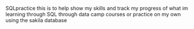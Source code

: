 SQLpractice
this is to help show my skills and track my progress of what im learning through SQL through data camp courses or practice on my own using the sakila database
